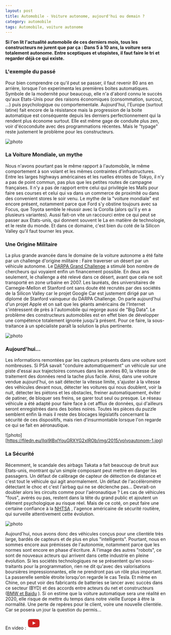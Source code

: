 ```yaml
---
layout: post
title: Automobile - Voiture autonome, aujourd'hui ou demain ?
category: automobile
tags: Automobile, voiture autonome
---
```

**Si l'on lit l'actualité automobile de ces derniers mois, tous les constructeurs ne jurent que par ça : Dans 5 à 10 ans, la voiture sera totalement autonome. Entre sceptiques et utopistes, il faut faire le tri et regarder déjà ce qui existe.**

### L'exemple du passé

Pour bien comprendre ce qu'il peut se passer, il faut revenir 80 ans en arrière, lorsque l'on experimenta les premières boites automatiques. Symbole de la modernité pour beaucoup, elle n'a d'abord connu le succès qu'aux Etats-Unis pour des raisons économiques (consommation, surcout, ...) puis psychologique ou comportementale. Aujourd'hui, l'Europe (surtout latine) fait encore de la résistance mais la progression de la boite automatique est conséquente depuis les derniers perfectionnement qui la rendent plus économe surtout. Elle est même gage de conduite plus zen, voir d'écoconduite avec des programmations récentes. Mais le "typage" reste justement le problème pour les constructeurs.

![photo](https://filedn.eu/llqi9IBxlYouGRXYG2xlROb/img/2015/automatic.jpg)

### La Voiture Mondiale, un mythe

Nous n'avons pourtant pas le même rapport à l'automobile, le même comportement à son volant et les mêmes contraintes d'infrastructures. Entre les larges highways américaines et les ruelles étroites de Tokyo, il n'y a pas de point commun, pas plus que les petites routes de campagne françaises. Il n'y a pas de rapport entre celui qui privilégie les Malls pour faire ses courses et celui qui va dans un commerce de proximité ou dans des convenient stores le soir venu. Le mythe de la "voiture mondiale" est encore présent, notamment parce que Ford s'y obstine toujours avec sa Focus, que Toyota semble le réussir avec la Corolla (alors qu'il y en a plusieurs variantes). Aussi fait-on vite un raccourci entre ce qui peut se passer aux Etats-unis, qui donnent souvent le La en matière de technologie, et le reste du monde. Et dans ce domaine, c'est bien du coté de la Silicon Valley qu'il faut tourner les yeux.

### Une Origine Militaire

La plus grande avancée dans le domaine de la voiture autonome a été faite par un challenge d'origine militaire : Faire traverser un désert par un véhicule autonome. Le <a title="DARPA Grand Challenge" href="http://www.wikiwand.com/fr/DARPA_Grand_Challenge">DARPA Grand Challenge</a> a stimulé bon nombre de chercheurs qui voyaient enfin un financement possible. En deux ans seulement, le challenge a été relevé dans ce désert, avant que cela ne soit transporté en zone urbaine en 2007. Les lauréats, des universitaires de Carnegie-Mellon et Stanford ont sans doute été recrutés par des sociétés de la Silicon Valley car le projet Google Car est justement dirigé par un diplomé de Stanford vainqueur du DARPA Challenge. On parle aujourd'hui d'un projet Apple et on sait que les géants américains de l'Internet s'intéressent de près à l'automobile qui regorge aussi de "Big Data". Le problème des constructeurs automobiles est en effet bien de développer une compétence totalement ignorée jusqu'à présent. Pour ce faire, la sous-traitance à un spécialiste paraît la solution la plus pertinente.

![photo](https://filedn.eu/llqi9IBxlYouGRXYG2xlROb/img/2015/volvoautonom.jpg)

### Aujourd'hui...

Les informations remontées par les capteurs présents dans une voiture sont nombreuses. Si PSA savait "conduire automatiquement" un véhicule sur une piste d'essai aux trajectoires connues dans les années 80, la vitesse de traitement des données rend la tache plus facile. Ainsi, dans une voiture vendue aujourd'hui, on sait détecter la vitesse limite, s'ajuster à la vitesse des véhicules devant nous, détecter les voitures qui nous doublent, voir la nuit, détecter les piétons et les obstacles, freiner automatiquement, éviter de patiner, de bloquer ses freins, se garer tout seul ou presque. Le réseau véhicule a été adapté pour faire face à cet afflux de données, qui d'ailleurs seront enregistrées dans des boites noires. Toutes les pièces du puzzle semblent enfin là mais il reste des blocages législatifs concernant la sécurité de ces dispositifs, mais rien d'insurmontable lorsque l'on regarde ce qui se fait en aéronautique.

![photo][https://filedn.eu/llqi9IBxlYouGRXYG2xlROb/img/2015/volvoautonom-1.jpg)

### La Sécurité

Récemment, le scandale des airbags Takata a fait beaucoup de bruit aux Etats-unis, montrant qu'un simple composant peut mettre en danger les passagers. Un défaut de calibrage de capteur de détection de distance et c'est tout le véhicule qui agit anormalement. Un défaut de l'accélèromètre détectant le choc et c'est l'airbag qui ne se déclenche pas... Devrait-on doubler alors les circuits comme pour l'aéronautique ? Les cas de véhicules "fous", avérés ou pas, restent dans la tête du grand public et ajoutent un élément psychologique au risque réel. Mais de ce coté, on peut faire une certaine confiance à la <a title="NHTSA" href="http://www.wikiwand.com/fr/National_Highway_Traffic_Safety_Administration">NHTSA</a> , l'agence américaine de sécurité routière, qui surveille attentivement cette évolution.

![photo](https://filedn.eu/llqi9IBxlYouGRXYG2xlROb/img/2015/ggcar.jpg)

Aujourd'hui, nous avons donc des véhicules conçus pour une clientèle très large, bardés de capteurs et de plus en plus "intelligents". Pourtant, nous en sommes encore aux prémisses de l'autonomie, notamment parce que les normes sont encore en phase d'écriture. A l'image des autres "robots", ce sont de nouveaux acteurs qui arrivent dans cette industrie en pleine évolution. Si les sociétés technologiques ne se présentent qu'en sous-traitants pour la programmation, rien ne dit qu'avec des valorisations boursières impressionnantes, elle ne prendront pas un rôle plus important. La passerelle semble étroite lorsqu'on regarde le cas Tesla. Et même en Chine, on peut voir des fabricants de batteries se lancer avec succès dans ce secteur (BYD) et des accords entre acteurs du net et constructeurs (<a title="BMW et Baidu" href="http://www.caradisiac.com/La-Chine-et-BMW-duo-majeur-de-la-voiture-autonome-103226.htm#xtor=RSS-40">BMW et Baidu</a> ). Si on estime que la voiture automatique sera une réalité en 2020, elle risque de mettre du temps dans notre vieille Europe à être la normalité. Une perte de repères pour le client, voire une nouvelle clientèle. Car se posera un jour la question du permis...

En video : [![video](/images/youtube.png)](https://www.youtube.com/watch?v=UrhsvXWJyH4)



